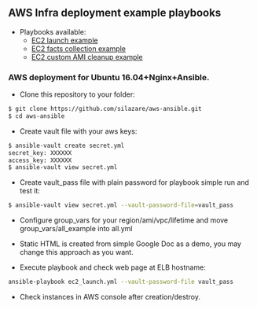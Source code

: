 ## AWS Infra deployment example playbooks

- Playbooks available:
  - [EC2 launch example](./ec2_launch.yml)
  - [EC2 facts collection example](./ec2_facts.yml)
  - [EC2 custom AMI cleanup example](./ami_cleanup.yml)

### AWS deployment for Ubuntu 16.04+Nginx+Ansible.

- Clone this repository to your folder:
```sh
$ git clone https://github.com/silazare/aws-ansible.git
$ cd aws-ansible
```

- Create vault file with your aws keys:
```sh
$ ansible-vault create secret.yml
secret_key: XXXXXX
access_key: XXXXXX
$ ansible-vault view secret.yml
```

- Create vault_pass file with plain password for playbook simple run and test it:
```sh
$ ansible-vault view secret.yml --vault-password-file=vault_pass
```

- Configure group_vars for your region/ami/vpc/lifetime and move group_vars/all_example into all.yml
- Static HTML is created from simple Google Doc as a demo, you may change this approach as you want.

- Execute playbook and check web page at ELB hostname:
```sh
ansible-playbook ec2_launch.yml --vault-password-file vault_pass
```

- Check instances in AWS console after creation/destroy.
